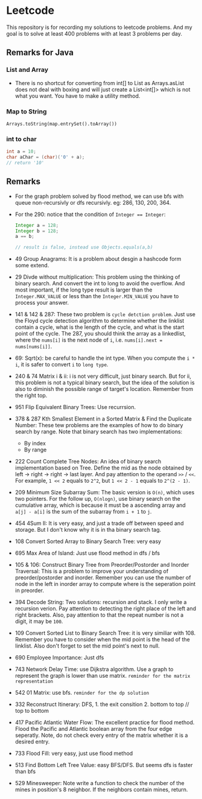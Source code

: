 # Leetcode

This repository is for recording my solutions to leetcode problems. And my goal is to solve at least 400 problems with at least 3 problems per day.

## Remarks for Java

### List and Array
* There is no shortcut for converting from int[] to List<Integer> as Arrays.asList does not deal with boxing and will just create a List<int[]> which is not what you want. You have to make a utility method.

### Map to String
`Arrays.toString(map.entrySet().toArray())`

### int to char
```java
int a = 10;
char aChar = (char)('0' + a);
// return '10'
```

## Remarks

* For the graph problem solved by flood method, we can use bfs with queue non-recursivly or dfs recursivly. eg: 286, 130, 200, 364.
* For the 290: notice that the condition of `Integer == Integer`:
  ```Java
  Integer a = 128;
  Integer b = 128;
  a == b;

  // result is false, instead use Objects.equals(a,b)
  ```

* 49 Group Anagrams: It is a problem about desgin a hashcode form some extend.
* 29 Divde without multiplication: This problem using the thinking of binary search. And convert the int to long to avoid the overflow. And most important, if the long type result is larger than the `Integer.MAX_VALUE` or less than the `Integer.MIN_VALUE` you have to process your answer.
* 141 & 142 & 287: These two problem is ```cycle detction problem```. Just use the Floyd cycle detection algorithm to determine whether the linklist contain a cycle, what is the length of the cycle, and what is the start point of the cycle. The 287, you should think the array as a linkedlist, where the `nums[i]` is the next node of `i`, i.e. ```nums[i].next = nums[nums[i]]```.
* 69: Sqrt(x): be careful to handle the int type. When you compute the `i * i`, it is safer to convert `i` to `long type`.
* 240 & 74 Matrix i & ii: i is not very difficult, just binary search. But for ii,  this problem is not a typical binary search, but the idea of the solution is also to diminish the possible range of target's location. Remember from the right top.
* 951 Flip Equivalent Binary Trees: Use recurrsion.
* 378 & 287 Kth Smallest Element in a Sorted Matrix & Find the Duplicate Number: These tew problems are the examples of how to do binary search by range. Note that binary search has two implementations:
  * By index
  * By range
* 222 Count Complete Tree Nodes: An idea of binary search implementation based on Tree. Define the mid as the node obtained by left -> right -> right -> last layer. And pay attention to the operand `>>` / `<<`. For example, `1 << 2` equals to `2^2`, but `1 << 2 - 1` equals to `2^(2 - 1)`.
* 209 Minimum Size Subarray Sum: The basic version is `O(n)`, which uses two pointers. For the follow up, `O(nlogn)`, use binary search on the cumulative array, which is because it must be a ascending array and `a[j] - a[i]` is the sum of the subarray from `i + 1` to `j`.
* 454 4Sum II: It is very easy, and just a trade off between speed and storage. But I don't know why it is in tha binary search tag.
* 108 Convert Sorted Array to Binary Search Tree: very easy
* 695 Max Area of Island: Just use flood method in dfs / bfs
* 105 & 106: Construct Binary Tree from Preorder/Postorder and Inorder Traversal: This is a problem to improve your understanding of preorder/postorder and inorder. Remember you can use the number of node in the left in inorder array to compute where is the seperation point in preorder.
* 394 Decode String: Two solutions: recursion and stack. I only write a recursion verion. Pay attention to detecting the right place of the left and right brackets. Also, pay attention to that the repeat number is not a digit, it may be `100`. 
* 109 Convert Sorted List to Binary Search Tree: it is very similiar with 108. Remember you have to consider when the mid point is the head of the linklist. Also don't forget to set the mid point's next to null.
* 690 Employee Importance: Just dfs
* 743 Network Delay Time: use Dijkstra algorithm. Use a graph to represent the graph is lower than use matrix. `reminder for the matrix representation`
* 542 01 Matrix: use bfs. `reminder for the dp solution`
* 332 Reconstruct Itinerary: DFS, 1. the exit consition 2. bottom to top // top to bottom
* 417 Pacific Atlantic Water Flow: The excellent practice for flood method. Flood the Pacific and Atlantic boolean array from the four edge seperatly. Note, do not check every entry of the matrix whether it is a desired entry.
* 733 Flood Fill: very easy, just use flood method
* 513 Find Bottom Left Tree Value: easy BFS/DFS. But seems dfs is faster than bfs
* 529 Minesweeper: Note write a function to check the number of the mines in position's 8 neighbor. If the neighbors contain mines, return.
